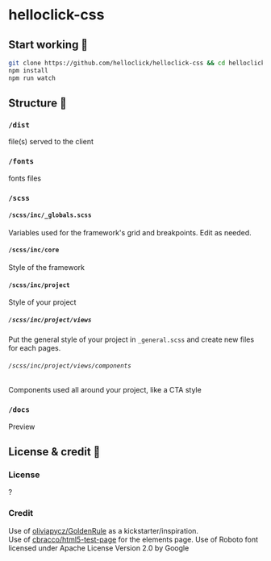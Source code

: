 # helloclick-css

## Start working 🔨

```bash
git clone https://github.com/helloclick/helloclick-css && cd helloclick-css
npm install
npm run watch
```

## Structure 📁
### `/dist`
file(s) served to the client

### `/fonts`
fonts files

### `/scss`
#### `/scss/inc/_globals.scss`
Variables used for the framework's grid and breakpoints. Edit as needed.

#### `/scss/inc/core`
Style of the framework

#### `/scss/inc/project`
Style of your project
##### `/scss/inc/project/views`
Put the general style of your project in `_general.scss` and create new files for each pages.
###### `/scss/inc/project/views/components`
Components used all around your project, like a CTA style


### `/docs`
Preview

## License & credit 📝
### License
?
### Credit
Use of [oliviapycz/GoldenRule](https://github.com/oliviapycz/GoldenRule) as a kickstarter/inspiration.  
Use of [cbracco/html5-test-page](http://github.com/cbracco/html5-test-page) for the elements page.
Use of Roboto font licensed under Apache License Version 2.0 by Google
